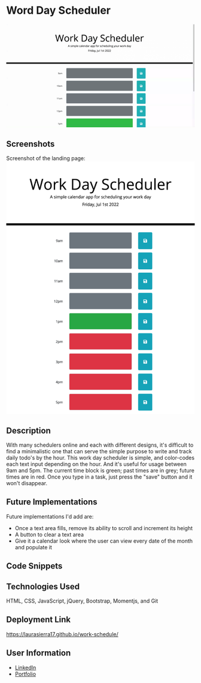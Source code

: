 # Word Day Scheduler

![GIF demo of the application](./assets/images/Work%20Day%20Scheduler.gif)

## Screenshots
Screenshot of the landing page:
![Screenshot of the application's landing page](./assets/images/screenshot.png)

## Description

With many schedulers online and each with different designs, it's difficult to find a minimalistic one that can serve the simple purpose to write and track daily todo's by the hour. This work day scheduler is simple, and color-codes each text input depending on the hour. And it's useful for usage between 9am and 5pm. The current time block is green; past times are in grey; future times are in red. Once you type in a task, just press the "save" button and it won't disappear.

## Future Implementations

Future implementations I'd add are:
- Once a text area fills, remove its ability to scroll and increment its height
- A button to clear a text area
- Give it a calendar look where the user can view every date of the month and populate it

## Code Snippets

## Technologies Used

HTML, CSS, JavaScript, jQuery, Bootstrap, Momentjs, and Git

## Deployment Link

https://laurasierra17.github.io/work-schedule/

## User Information
- [LinkedIn](https://www.linkedin.com/in/laurasierra2022)
- [Portfolio](http://www.laura-sierra.com)